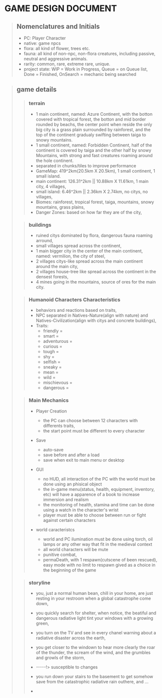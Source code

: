 # GAME DESIGN DOCUMENT

> ## Nomenclatures and Initials
> * PC: Player Character
> * native: game npcs
> * flora: all kind of flower, trees etc.
> * fauna: all kind of non-npc, non-flora creatures, including passive, neutral and aggressive animals.
> * rarity: common, rare, extreme rare, unique.
> * project state: WIP = Work in Progress, Queue = on Queue list, Done = Finished, OnSearch = mechanic being searched

> ## game details
>
> >	### terrain
> >
> >	* 1 main continent, named: Azure Continent, with the botton covered with tropical forest, the botton and mid border rounded by beachs, the center point when reside the only
> >     big city is a grass plain surrounded by rainforest, and the top of the continent gradualy swifting between taiga to snowy mountains.
> >	* 1 small continent, named: Forbidden Continent, half of the continent is covered by taiga and the other half by snowy Mountains, with strong and fast creatures roaming 
> >     around the hole continent.
> >	* separated in chunks/tiles to improve performance
> >	* GameMap: 419^2km(20.5km X 20.5km), 1 small continent, 1 small island.
> >	* main continent: 126.31^2km || 10.88km X 11.61km, 1 main city, 4 villages,
> >	* small island: 6.46^2km || 2.36km X 2.74km, no citys, no villages,
> >	* Biomes: rainforest, tropical forest, taiga, mountains, snowy mountains, grass plains,
> >	* Danger Zones: based on how far they are of the city,
>		
> > ### buildings
> >
> >	* ruined citys dominated by flora, dangerous fauna roaming arround,
> >	* small villages spread across the continent,
> >	* 1 main bigger city in the center of the main continent, named: vermilion, the city of steel,
> >	* 2 villages citys-like spread across the main continent around the main city,
> >	* 2 villages house-tree like spread across the continent in the densest forests,
> > * 4 mines going in the mountains, source of ores for the main city.
>			
> > ### Humanoid Characters Characteristics
> >
> > * behaviors and reactions based on traits,
> > * NPC separated in Natives-Nature(align with nature) and Natives-Civilization(align with citys and concrete buildings),
> > * Traits:
> > 	* friendly		=
> > 	* smart			=
> > 	* adventurous   =
> > 	* curious		=
> > 	* tough			=
> > 	* shy		    =
> > 	* selfish	    =
> > 	* sneaky		=
> > 	* mean			=
> > 	* wild			=
> > 	* mischievous	=
> > 	* dangerous 	=
>			
> > ### Main Mechanics
> >
> >	* Player Creation
> >		* the PC can choose between 12 characters with differents traits,
> >		* the start point must be different to every character
> >
> >	* Save
> >		* auto-save
> >		* save before and after a load
> >		* save when exit to main menu or desktop
> >
> >	* GUI
> >		* no HUD, all interaction of the PC with the world must be done using an phisical object
> >		* the in-game menu(status, health, equipment, inventory, etc) will have a apparence of a book to increase immersion and realism
> > 	* the monitoring of health, stamina and time can be done using a watch in the character's wrist
> >		* player must be able to choose between run or fight against certain characters
> >
> >	* world caracteristcs
> >		* world and PC ilumination must be done using torch, oil lamps or any other way that fit in the medieval context
> >		* all world characters will be mute
> >		* punitive combat, 
> >		* permaDeath, with 1 respawn(cutscene of been rescued), easy mode with no limit to respawn gived as a choice in the beginning of the game
>	
> > ### storyline
> >
> > * you, just a normal human bean, chill in your home, are just resting in your restroom when a global catastrophe come down,
> > * you quickly search for shelter, when notice, the beatiful and dangerous radiative light tint your windows with a growing green,
> > * you turn on the TV and see in every chanel warning about a radiative disaster across the earth, 
> > * you get closer to the windown to hear more clearly the roar of the thunder, the scream of the wind, and the grumbles and growls of the storm,
> > 
> >	* -----!> susceptible to changes
> > * you run down your stairs to the basement to get somehow save from the catastrophic radiative rain outhere, and ...
> > * <!----
> > 
> > * you awake and the first thing you notice is the chaos in the basement, everything broken and torn around,
> > * you then decide to go up the stairs,	
> > * and then you notice: everything has changed, the only thing left of your house is the floor and a few wall but something feels wrong,
> > * you notice that ... the walls and floors look so old, just like centures has passed,
> > * the wall has moss growing in all it's surface, there is hude trees at the horizon and grass everywhere,
> > * you don't know what hapen, but you instictively know: there is no come back, you will have to find the answer by yourself!.
>
> > ### worldBuilding
> >
> >	* The has been destroyed by an Radiative catastrophe with unknown origin,
> >	* The catastrophe mutate the fauna to growth bigger, stronger, faster, smarter,
> >	* The flora grows bigger and spread all across the continent without anything to stop it,
> >	* Only a small number of humanoids survive and thoses, now live in hude walled citys or spreat across the continent,
>						
> > ### Environment
> >
> >	* Biomes:
> >		* rainforest 
> >			* highest species diversity, 27°C or 60°F, rainy and dry seasons, quite hight temperatures and heavy rainfall	 
> >			* dense forest with broadleaf trees, mosses, fern, palms and orchids.	 
> >			* trees growth very dense and block most of the ligh.	 
> >			* home for mostly tree animals(monkeys, snakes, frogs, lizards, small mammals).	 
> >			* soil useless for agriculture.	 
> >			* caracteristcs: low mist or fog all year, conifers. 
> >		
> >		* tropical forest
> >			*
> >
> >		* taiga
> >			*
> >
> >		* mountains
> >			*
> >			
> >		* grassy plains
> >			*
> >			
> >		
> >	* Flora:
> >		* Aspen Trees 
> >			* live for 40 ~ 150 years, 15 ~ 30m tall,	  
> >			* has brights yellowish ~ deep red leaves in the autumn, and white barks with black marks,	  
> >			* cold biomes, and regions as taiga.
> >			* common
> >					 
> >		* Pine Trees  
> >			* live for 100 ~ 1000 years, 30 ~ 50m tall,
> >			* has brownish ~ redish bark, with needle-like leaves that varies from 6 - 30cm long, with pine frutes that varies on color between greenish ~ brownish pended on, 
> >			* from more neutral temperatures to cold biomes like taiga
> >			* common					 
> >					  
> >		* Ebony Trees 
> >			* live for 60 ~ 200 years, reaches a height of 20 ~ 30m,
> >			* has thick bark wich varies in color between whitish brawn ~ dark brown, and a dense black hardwood.
> >			* native to warm and arid regions, apear also in tropical forests.
> >			* Rare
> >		
> >		* Oak Trees   
> >			*
> >			*
> >			*
> >			* common
> >					  
> >		* Cherry Trees
> >			* live for 30 ~ 40 years, usualy 10m tall with branchs 3.5 ~ 4.5m Wide,
> >			* has a dark brown bark with white ~ pinkish flower and leaves that only blossom in spring,
> >			* tropical climates with middle latitude.
> >			* Extreme Rare
> >					  
> >	* Fauna:
> >		* 	
>	
	
> ## RoadMap
>
> * Terrain
> 	* modeling main continent and island[WIP]
> 	* texturing main continent and island[WIP]
> 	* upgrade to URP
> 	* Skybox
>	* water
> 	* Day Night Cycle[OnSearch]
> 	* Seasons
>	* whether[OnSearch]
>	* Grass[OnSearch]
> 	* Trees[OnSearch]
>	* Chunk/Tile split
> 		
> * Player
> 	* player controller
> 	* player interaction
> 	* player reactions
> 	* player stat buffs and debuffs
> 		
> * UI
> 	* Main Menu/Title, book cover
>	* New Save/button, book Cover --> page 1
>			 * select a character/selection screen, page 1
>
> 	* Continue/button, book cover --> page 2
>			 * select save/button, page 2
>
> 	* Configurations/button, book cover --> page 3
>			 * Master Volume/slider, page 3
>			 * BGM Volume/slider, page 3
>			 * VFX Volume/slider, page 3
>			 * Screen Resolution/dropdown menu, page 3
> 			 * input manager/button page 3 --> page 4
>				* controller menu/controller sets, page 4
>
>	* Exit/button, book cover --> exit game
>
> 	* In-Game Menu
>		* character sheets/info display, page 5
>		* skills/info display, page 6
>		* inventory/interactive info display, page 7
>			* the interaction with the equipment will be done with notes-like pop-up, like: equip or discart
>
>		* equipment/info display, page 8
>			* areas able to be equiped: head, neck, upper body, low body, feet, hand, wrist, fingers
>
>		* status/info display, page 9
>		* map/info display, page 10
>		* tips and advice/info display, page 11
>		* option/title, page 12
>			* configurations/button, page 12 --> page 3
>			* Main menu/button, page 12 --> Main menu/book cover
>			* Exit/button, page 12 --> exit game
> 		
> * Environment
> 	* Dynamic Chopable trees[OnSearch]
> 	* bushes
> 	* stones
> 	* ores
> 	* mushrooms
>
> * Buildings
>	* city(base area, wall)
>	* villages(base area, fence)
>	* houses
>	* commercial buildings(shopping, etc)
>	* work buildings(forges, etc)
>	* mines
> 		
> * Objects
> 	* refined ores
> 	* armours
> 	* tools
> 	* weapons
> 	* itens
> 		
> * characters
> 	* 12 Playable Characters
> 	* Natives
> 	* Unique Characters
> 	* Fauna
> 		
> * mechanics
> 	* smith
> 	* craft
> 	* Sneeak
> 	* self-defence
> 	* medicine
> 	* mine
> 	* chop
> 	* hunt(with bow)
> 		
> 		
> * animation
> 	* walk (fauna, natives, PC)
> 	* run (fauna, natives, PC)
> 	* trot (fauna)
> 	* jump (fauna, natives, PC)
> 	* chop (PC)
> 	* interact (PC)
> 	* attack (fauna, aggressive flora, natives, PC)
> 	* swim (fauna, natives, PC)
> 	* defend (fauna, natives, PC)
> 		
> * IA
> 	* natives IA
> 	* fauna IA
> 	
> * Optimization
> 	* batch materials
> 	* clean unused edge, vertices and overlaping faces on models
> 		